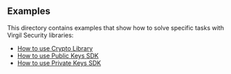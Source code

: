 ## Examples

This directory contains examples that show how to solve specific tasks with Virgil Security libraries:

  * [How to use Crypto Library](https://github.com/VirgilSecurity/virgil-sdk-cpp/blob/develop/examples/CRYPTO_LIBRARY.md)
  * [How to use Public Keys SDK](https://github.com/VirgilSecurity/virgil-sdk-cpp/blob/develop/examples/PUBLIC_KEYS_SERVICE.md)
  * [How to use Private Keys SDK](https://github.com/VirgilSecurity/virgil-sdk-cpp/blob/develop/examples/PRIVATE_KEYS_SERVICE.md)
